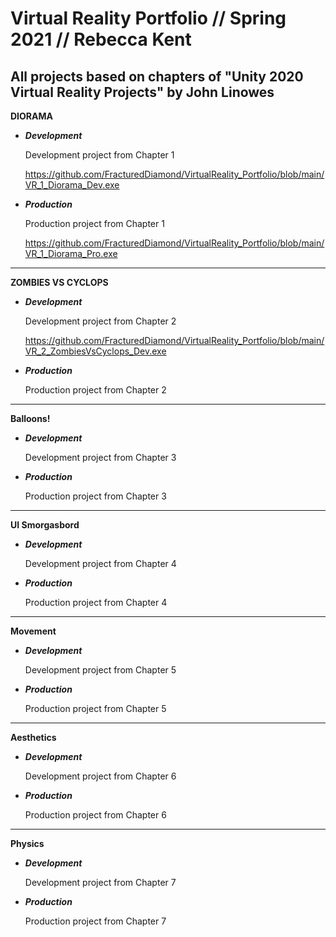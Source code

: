 # Virtual Reality Portfolio // Spring 2021 // Rebecca Kent


All projects based on chapters of "Unity 2020 Virtual Reality Projects" by John Linowes 
-----------------------------------------------------------------------------------------------


**DIORAMA**

- **_Development_**

  Development project from Chapter 1

  https://github.com/FracturedDiamond/VirtualReality_Portfolio/blob/main/VR_1_Diorama_Dev.exe

- **_Production_**

  Production project from Chapter 1

  https://github.com/FracturedDiamond/VirtualReality_Portfolio/blob/main/VR_1_Diorama_Pro.exe

-----------------------------------------------------------------------------------------------

**ZOMBIES VS CYCLOPS**

- **_Development_**
  
  Development project from Chapter 2
  
  https://github.com/FracturedDiamond/VirtualReality_Portfolio/blob/main/VR_2_ZombiesVsCyclops_Dev.exe
  
- **_Production_**

  Production project from Chapter 2



-----------------------------------------------------------------------------------------------

**Balloons!**


- **_Development_**

  Development project from Chapter 3



- **_Production_**

  Production project from Chapter 3


-----------------------------------------------------------------------------------------------

**UI Smorgasbord**

- **_Development_**

  Development project from Chapter 4



- **_Production_**

  Production project from Chapter 4



-----------------------------------------------------------------------------------------------

**Movement**


- **_Development_**

  Development project from Chapter 5



- **_Production_**

  Production project from Chapter 5



-----------------------------------------------------------------------------------------------

**Aesthetics**


- **_Development_**

  Development project from Chapter 6



- **_Production_**

  Production project from Chapter 6


-----------------------------------------------------------------------------------------------

**Physics**


- **_Development_**

  Development project from Chapter 7



- **_Production_**

  Production project from Chapter 7

